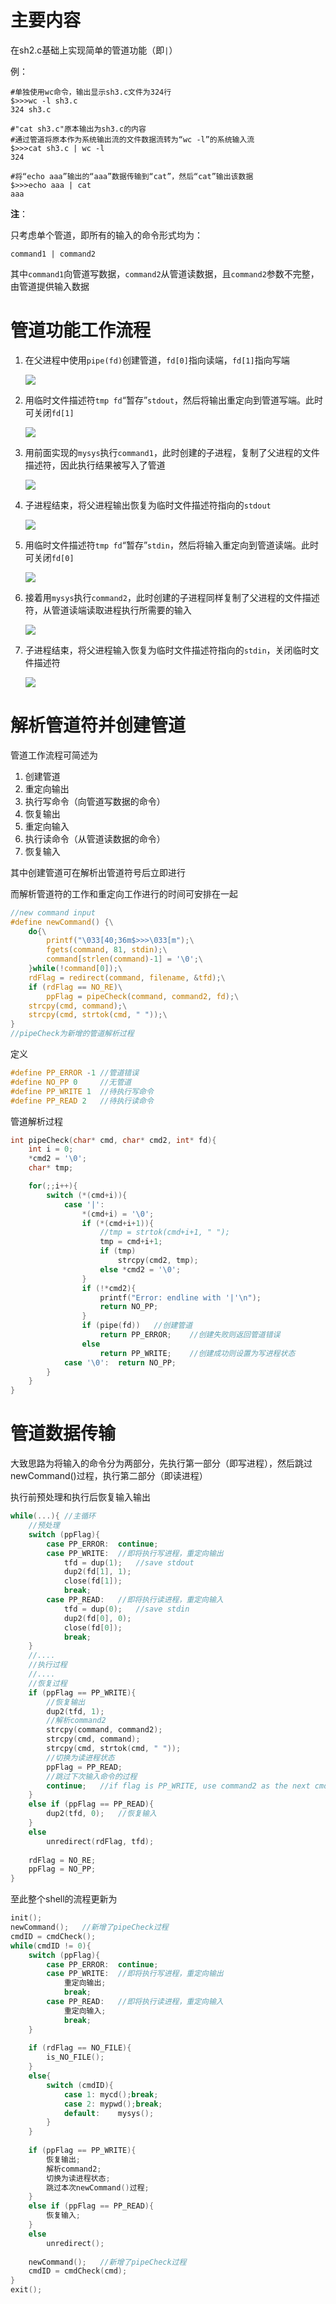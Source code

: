 

# 主要内容

在sh2.c基础上实现简单的管道功能（即`|`）

例：

```
#单独使用wc命令，输出显示sh3.c文件为324行
$>>>wc -l sh3.c
324 sh3.c

#"cat sh3.c"原本输出为sh3.c的内容
#通过管道将原本作为系统输出流的文件数据流转为“wc -l”的系统输入流
$>>>cat sh3.c | wc -l
324

#将“echo aaa”输出的“aaa”数据传输到“cat”，然后“cat”输出该数据
$>>>echo aaa | cat
aaa
```

**注**：

只考虑单个管道，即所有的输入的命令形式均为：

`command1 | command2`

其中`command1`向管道写数据，`command2`从管道读数据，且`command2`参数不完整，由管道提供输入数据

# 管道功能工作流程

1. 在父进程中使用`pipe(fd)`创建管道，`fd[0]`指向读端，`fd[1]`指向写端

   ![](png/0.PNG)

2. 用临时文件描述符`tmp fd`“暂存”`stdout`，然后将输出重定向到管道写端。此时可关闭`fd[1]`

   ![](png/1.PNG)

3. 用前面实现的`mysys`执行`command1`，此时创建的子进程，复制了父进程的文件描述符，因此执行结果被写入了管道

   ![](png/2.PNG)

4. 子进程结束，将父进程输出恢复为临时文件描述符指向的`stdout`

   ![](png/3.PNG)

5. 用临时文件描述符`tmp fd`“暂存”`stdin`，然后将输入重定向到管道读端。此时可关闭`fd[0]`

   ![](png/4.PNG)

6. 接着用`mysys`执行`command2`，此时创建的子进程同样复制了父进程的文件描述符，从管道读端读取进程执行所需要的输入

   ![](png/5.PNG)

7. 子进程结束，将父进程输入恢复为临时文件描述符指向的`stdin`，关闭临时文件描述符

   ![](png/6.PNG)

# 解析管道符并创建管道

管道工作流程可简述为

   1. 创建管道
   2. 重定向输出
   3. 执行写命令（向管道写数据的命令）
   4. 恢复输出
   5. 重定向输入
   6. 执行读命令（从管道读数据的命令）
   7. 恢复输入

其中创建管道可在解析出管道符号后立即进行

而解析管道符的工作和重定向工作进行的时间可安排在一起

```c
//new command input
#define newCommand() {\
    do{\
        printf("\033[40;36m$>>>\033[m");\
        fgets(command, 81, stdin);\
        command[strlen(command)-1] = '\0';\
    }while(!command[0]);\
    rdFlag = redirect(command, filename, &tfd);\
    if (rdFlag == NO_RE)\
        ppFlag = pipeCheck(command, command2, fd);\
    strcpy(cmd, command);\
    strcpy(cmd, strtok(cmd, " "));\
}
//pipeCheck为新增的管道解析过程
```

定义

   ```c
#define PP_ERROR -1	//管道错误
#define NO_PP 0		//无管道
#define PP_WRITE 1	//待执行写命令
#define PP_READ 2	//待执行读命令
   ```

管道解析过程

```c
int pipeCheck(char* cmd, char* cmd2, int* fd){
    int i = 0;
    *cmd2 = '\0';
    char* tmp;

    for(;;i++){
        switch (*(cmd+i)){
            case '|':
                *(cmd+i) = '\0';
                if (*(cmd+i+1)){
                    //tmp = strtok(cmd+i+1, " ");
                    tmp = cmd+i+1;
                    if (tmp)
                        strcpy(cmd2, tmp);
                    else *cmd2 = '\0';
                }
                if (!*cmd2){
                    printf("Error: endline with '|'\n");
                    return NO_PP;
                }
                if (pipe(fd))	//创建管道
                    return PP_ERROR;	//创建失败则返回管道错误
                else
                    return PP_WRITE;	//创建成功则设置为写进程状态
            case '\0':  return NO_PP;
        }
    }
}
```

# 管道数据传输

大致思路为将输入的命令分为两部分，先执行第一部分（即写进程），然后跳过newCommand()过程，执行第二部分（即读进程）

执行前预处理和执行后恢复输入输出

```c
while(...){	//主循环
    //预处理
    switch (ppFlag){
        case PP_ERROR:  continue;
        case PP_WRITE:	//即将执行写进程，重定向输出
            tfd = dup(1);   //save stdout
            dup2(fd[1], 1);
            close(fd[1]);
            break;
        case PP_READ:	//即将执行读进程，重定向输入
            tfd = dup(0);   //save stdin
            dup2(fd[0], 0);
            close(fd[0]);
            break;
    }
    //....
    //执行过程
    //....
    //恢复过程
    if (ppFlag == PP_WRITE){
        //恢复输出
        dup2(tfd, 1);
        //解析command2
        strcpy(command, command2);
        strcpy(cmd, command);
        strcpy(cmd, strtok(cmd, " "));
        //切换为读进程状态
        ppFlag = PP_READ;
        //跳过下次输入命令的过程
        continue;   //if flag is PP_WRITE, use command2 as the next cmd
    }
    else if (ppFlag == PP_READ){
        dup2(tfd, 0);	//恢复输入
    }
    else
        unredirect(rdFlag, tfd);
    
    rdFlag = NO_RE;
    ppFlag = NO_PP;
}
```

至此整个shell的流程更新为

```c
init();
newCommand();	//新增了pipeCheck过程
cmdID = cmdCheck();
while(cmdID != 0){
    switch (ppFlag){
        case PP_ERROR:  continue;
        case PP_WRITE:	//即将执行写进程，重定向输出
            重定向输出;
            break;
        case PP_READ:	//即将执行读进程，重定向输入
            重定向输入;
            break;
    }
    
    if (rdFlag == NO_FILE){
    	is_NO_FILE();	
    }
    else{
        switch (cmdID){
            case 1:	mycd();break;
            case 2:	mypwd();break;
            default:	mysys();
        }
    }
    
    if (ppFlag == PP_WRITE){
        恢复输出;
        解析command2;
        切换为读进程状态;
        跳过本次newCommand()过程;
    }
    else if (ppFlag == PP_READ){
        恢复输入;
    }
    else
        unredirect();	
    
    newCommand();	//新增了pipeCheck过程
    cmdID = cmdCheck(cmd);
}
exit();
```

